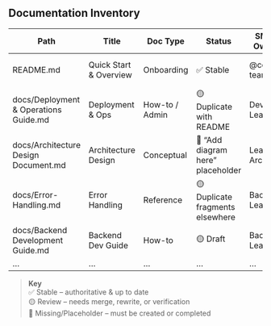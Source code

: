 ## Documentation Inventory

| Path | Title | Doc Type | Status | SME / Owner | Notes |
|------|-------|----------|--------|-------------|-------|
| README.md | Quick Start & Overview | Onboarding | ✅ Stable | @core-team | Needs slim-down in Phase 2 |
| docs/Deployment & Operations Guide.md | Deployment & Ops | How-to / Admin | 🟡 Duplicate with README | DevOps Lead | Will consolidate Phase 3 |
| docs/Architecture Design Document.md | Architecture Design | Conceptual | 🔴 “Add diagram here” placeholder | Lead Architect | Diagram work Phase 4 |
| docs/Error-Handling.md | Error Handling | Reference | 🟡 Duplicate fragments elsewhere | Backend Lead | |
| docs/Backend Development Guide.md | Backend Dev Guide | How-to | 🟡 Draft | Backend Lead | |
| … | … | … | … | … | … |

> **Key**  
> ✅ Stable – authoritative & up to date  
> 🟡 Review – needs merge, rewrite, or verification  
> 🔴 Missing/Placeholder – must be created or completed